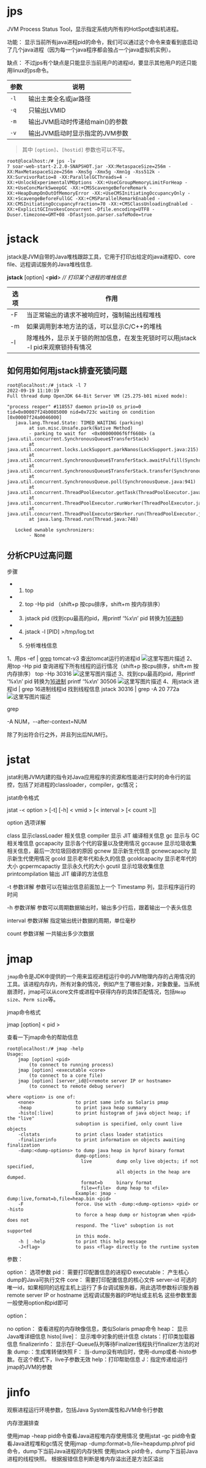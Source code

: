 # jps

JVM Process Status Tool，显示指定系统内所有的HotSpot虚拟机进程。

功能： 显示当前所有java进程pid的命令，我们可以通过这个命令来查看到底启动了几个java进程（因为每一个java程序都会独占一个java虚拟机实例）。

缺点： 不过jps有个缺点是只能显示当前用户的进程id，要显示其他用户的还只能用linux的ps命令。

| 参数 | 说明                            |
| ---- | ------------------------------- |
| `-l` | 输出主类全名或jar路径           |
| `-q` | 只输出LVMID                     |
| `-m` | 输出JVM启动时传递给main()的参数 |
| `-v` | 输出JVM启动时显示指定的JVM参数  |

> 其中 `[option]`、`[hostid]` 参数也可以不写。

```shell
root@localhost:/# jps -lv
7 soar-web-start-2.2.0-SNAPSHOT.jar -XX:MetaspaceSize=256m -XX:MaxMetaspaceSize=256m -Xms5g -Xmx5g -Xmn1g -Xss512k -XX:SurvivorRatio=8 -XX:ParallelGCThreads=4 -XX:+UnlockExperimentalVMOptions -XX:+UseCGroupMemoryLimitForHeap -XX:+UseConcMarkSweepGC -XX:+CMSScavengeBeforeRemark -XX:+HeapDumpOnOutOfMemoryError -XX:+UseCMSInitiatingOccupancyOnly -XX:+ScavengeBeforeFullGC -XX:+CMSParallelRemarkEnabled -XX:CMSInitiatingOccupancyFraction=70 -XX:+CMSClassUnloadingEnabled -XX:+ExplicitGCInvokesConcurrent -Dfile.encoding=UTF8 -Duser.timezone=GMT+08 -Dfastjson.parser.safeMode=true

```

# jstack

jstack是JVM自带的Java堆栈跟踪工具，它用于打印出给定的java进程ID、core file、远程调试服务的Java堆栈信息.

**jstack** [option] <**pid**>  *// 打印某个进程的堆栈信息*

| 选项 | 作用                                                         |
| ---- | ------------------------------------------------------------ |
| -F   | 当正常输出的请求不被响应时，强制输出线程堆栈                 |
| -m   | 如果调用到本地方法的话，可以显示C/C++的堆栈                  |
| -l   | 除堆栈外，显示关于锁的附加信息，在发生死锁时可以用jstack -l pid来观察锁持有情况 |

## 如何用如何用jstack排查死锁问题

```shell
root@localhost:/# jstack -l 7
2022-09-19 11:10:19
Full thread dump OpenJDK 64-Bit Server VM (25.275-b01 mixed mode):

"process reaper" #118557 daemon prio=10 os_prio=0 tid=0x00007f24b0085000 nid=0x723c waiting on condition [0x00007f24a0046000]
   java.lang.Thread.State: TIMED_WAITING (parking)
        at sun.misc.Unsafe.park(Native Method)
        - parking to wait for  <0x00000006f6ff6608> (a java.util.concurrent.SynchronousQueue$TransferStack)
        at java.util.concurrent.locks.LockSupport.parkNanos(LockSupport.java:215)
        at java.util.concurrent.SynchronousQueue$TransferStack.awaitFulfill(SynchronousQueue.java:460)
        at java.util.concurrent.SynchronousQueue$TransferStack.transfer(SynchronousQueue.java:362)
        at java.util.concurrent.SynchronousQueue.poll(SynchronousQueue.java:941)
        at java.util.concurrent.ThreadPoolExecutor.getTask(ThreadPoolExecutor.java:1073)
        at java.util.concurrent.ThreadPoolExecutor.runWorker(ThreadPoolExecutor.java:1134)
        at java.util.concurrent.ThreadPoolExecutor$Worker.run(ThreadPoolExecutor.java:624)
        at java.lang.Thread.run(Thread.java:748)

   Locked ownable synchronizers:
        - None

```



## 分析CPU过高问题

步骤

- 1. top
- 2. top -Hp pid （shift+p 按cpu排序，shift+m 按内存排序） 
- 3. jstack pid (找到cpu最高的pid，用printf ‘%x\n’ pid 转换为[16进制](https://so.csdn.net/so/search?q=16进制&spm=1001.2101.3001.7020))
- 4. jstack -l [PID] >/tmp/log.txt
- 5. 分析堆栈信息

1、用ps -ef | [grep](https://so.csdn.net/so/search?q=grep&spm=1001.2101.3001.7020) tomcat-v3 查出tomcat运行的进程id 
![这里写图片描述](jps-jstack.assets/20160711175137284)
2、用top -Hp pid 查询进程下所有线程的运行情况（shift+p 按cpu排序，shift+m 按内存排序） 
top -Hp 30316 
![这里写图片描述](jps-jstack.assets/20160711175601506) 
3、找到cpu最高的pid，用printf ‘%x\n’ pid 转换为[16进制](https://so.csdn.net/so/search?q=16进制&spm=1001.2101.3001.7020) 
printf ‘%x\n’ 30506 
![这里写图片描述](jps-jstack.assets/20160711180026533) 
4、用jstack 进程id | grep 16进制线程id 找到线程信息 
jstack 30316 | grep -A 20 772a 
![这里写图片描述](jps-jstack.assets/20160711180311022) 



grep

 -A NUM，--after-context=NUM

除了列出符合行之外，并且列出后NUM行。

# jstat

jstat利用JVM内建的指令对Java应用程序的资源和性能进行实时的命令行的监控，包括了对进程的classloader，compiler，gc情况；

jstat命令格式

jstat -< option > [-t] [-h] < vmid > [< interval > [< count >]]

option 选项详解

class 显示classLoader 相关信息
compiler 显示 JIT 编译相关信息
gc 显示与 GC 相关堆信息
gccapacity 显示各个代的容量以及使用情况
gccause 显示垃圾收集相关信息，最后一次垃圾回收的原因
gcnew 显示新生代信息
gcnewcapacity 显示新生代使用情况
gcold 显示老年代和永久的信息
gcoldcapacity 显示老年代的大小
gcpermcapactiy 显示永久代的大小
gcutil 显示垃圾收集信息
printcompilation 输出 JIT 编译的方法信息

-t 参数详解
参数可以在输出信息前面加上一个 Timestamp 列，显示程序运行的时间

-h 参数详解
参数可以周期数据输出时，输出多少行后，跟着输出一个表头信息

interval 参数详解
指定输出统计数据的周期，单位毫秒

count 参数详解
一共输出多少次数据

# jmap

`jmap`命令是JDK中提供的一个用来监视进程运行中的JVM物理内存的占用情况的工具。该进程内存内，所有对象的情况，例如产生了哪些对象，对象数量。当系统崩溃时，jmap可以从core文件或进程中获得内存的具体匹配情况，包括`Heap size`、`Perm size`等。

jmap命令格式

jmap [option] < pid >

查看一下jmap命令的帮助信息

```shell
root@localhost:/# jmap -help
Usage:
    jmap [option] <pid>
        (to connect to running process)
    jmap [option] <executable <core>
        (to connect to a core file)
    jmap [option] [server_id@]<remote server IP or hostname>
        (to connect to remote debug server)

where <option> is one of:
    <none>               to print same info as Solaris pmap
    -heap                to print java heap summary
    -histo[:live]        to print histogram of java object heap; if the "live"
                         suboption is specified, only count live objects
    -clstats             to print class loader statistics
    -finalizerinfo       to print information on objects awaiting finalization
    -dump:<dump-options> to dump java heap in hprof binary format
                         dump-options:
                           live         dump only live objects; if not specified,
                                        all objects in the heap are dumped.
                           format=b     binary format
                           file=<file>  dump heap to <file>
                         Example: jmap -dump:live,format=b,file=heap.bin <pid>
    -F                   force. Use with -dump:<dump-options> <pid> or -histo
                         to force a heap dump or histogram when <pid> does not
                         respond. The "live" suboption is not supported
                         in this mode.
    -h | -help           to print this help message
    -J<flag>             to pass <flag> directly to the runtime system

```



参数：

option： 选项参数
pid： 需要打印配置信息的进程ID
executable： 产生核心dump的Java可执行文件
core： 需要打印配置信息的核心文件
server-id 可选的唯一id，如果相同的远程主机上运行了多台调试服务器，用此选项参数标识服务器
remote server IP or hostname 远程调试服务器的IP地址或主机名
这些参数里面一般使用option和pid即可

option：

no option： 查看进程的内存映像信息，类似Solaris pmap命令
heap： 显示Java堆详细信息
histo[:live]： 显示堆中对象的统计信息
clstats：打印类加载器信息
finalizerinfo： 显示在F-Queue队列等待Finalizer线程执行finalizer方法的对象
dump:：生成堆转储快照
F： 当-dump没有响应时，使用-dump或者-histo参数。在这个模式下，live子参数无效
help：打印帮助信息
J：指定传递给运行jmap的JVM的参数



# jinfo

观察进程运行环境参数，包括Java System属性和JVM命令行参数



内存泄漏排查

使用jmap -heap pid命令查看Java进程堆内存使用情况
使用jstat -gc pid命令查看Java进程堆和gc情况
使用jmap -dump:format=b,file=heapdump.phrof pid命令，dump下当前Java进程的内存快照
使用jstack pid命令，dump下当前Java进程的线程快照。
根据报错信息判断是堆内存溢出还是方法区溢出
